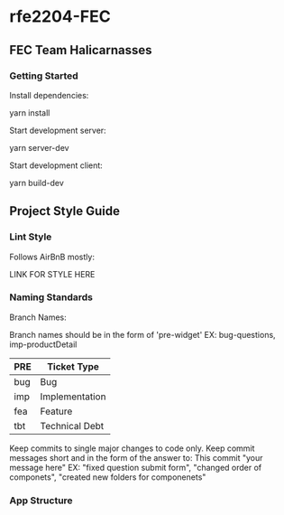 # rfe2204-FEC

## FEC Team Halicarnasses

### Getting Started

Install dependencies:

yarn install

Start development server:

yarn server-dev

Start development client:

yarn build-dev

## Project Style Guide

### Lint Style

Follows AirBnB mostly:

LINK FOR STYLE HERE

### Naming Standards

Branch Names:

Branch names should be in the form of 'pre-widget'
EX: bug-questions, imp-productDetail

| PRE | Ticket Type    |
| --- | -------------- |
| bug | Bug            |
| imp | Implementation |
| fea | Feature        |
| tbt | Technical Debt |

Keep commits to single major changes to code only.
Keep commit messages short and in the form of the answer to:
This commit "your message here"
EX: "fixed question submit form", "changed order of componets", "created new folders for componenets"

### App Structure
<!-- App Structure: -->
<!--
index.js
<ProductDetail
-----<ProductDetail
-----<Ratings
-----<Questions
-----<RelatedItems -->
